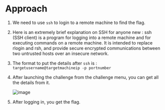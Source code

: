 # Approach

1. We need to use `ssh` to login to a remote machine to find the flag.
2. Here is an extremely brief explanation on SSH for anyone new : ssh (SSH client) is a program for logging into a remote machine and for executing commands on a remote machine. It is intended to replace rlogin and rsh, and provide secure encrypted communications between two untrusted hosts over an insecure network.
3. The format to put the details after `ssh` is : `targetusername@targetmachineip -p portnumber`
4. After launching the challenge from the challenge menu, you can get all the details from it.
   
   ![image](https://github.com/user-attachments/assets/59064ccc-e77c-4a98-b5bc-2d93a87dd642)

5. After logging in, you get the flag. 

